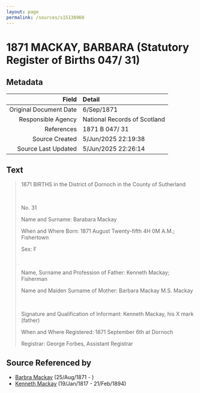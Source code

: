 ```yaml
---
layout: page
permalink: /sources/s15138960
---
```


# 1871 MACKAY, BARBARA (Statutory Register of Births 047/ 31)

## Metadata
Field | Detail
---:|:---
Original Document Date | 6/Sep/1871
Responsible Agency | National Records of Scotland
References | 1871 B 047/ 31
Source Created | 5/Jun/2025 22:19:38
Source Last Updated | 5/Jun/2025 22:26:14

## Text

> 1871 BIRTHS in the District of Dornoch in the County of Sutherland
>
> <br/>
>
> No. 31
>
> Name and Surname: Barabara Mackay
>
> When and Where Born: 1871 August Twenty-fifth 4H 0M A.M.; Fishertown
>
> Sex: F
>
> <br/>
>
> Name, Surname and Profession of Father: Kenneth Mackay; Fisherman
>
> Name and Maiden Surname of Mother: Barbara Mackay M.S. Mackay
>
> <br/>
>
> Signature and Qualification of Informant: Kenneth Mackay, his X mark (father)
>
> When and Where Registered: 1871 September 6th at Dornoch
>
> Registrar: George Forbes, Assistant Registrar
>

## Source Referenced by

* [Barbra Mackay](../people/@60643714@-barbra-mackay-b1871-8-25-d.md) (25/Aug/1871 - )
* [Kenneth Mackay](../people/@21362348@-kenneth-mackay-b1817-1-19-d1894-2-21.md) (19/Jan/1817 - 21/Feb/1894)
